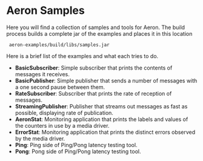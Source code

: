 # Aeron Samples

Here you will find a collection of samples and tools for Aeron. The build process builds a complete
jar of the examples and places it in this location

     aeron-examples/build/libs/samples.jar

Here is a brief list of the examples and what each tries to do.

- __BasicSubscriber__: Simple subscriber that prints the contents of messages it receives.
- __BasicPublisher__: Simple publisher that sends a number of messages with a one second pause between them.
- __RateSubscriber__: Subscriber that prints the rate of reception of messages.
- __StreamingPublisher__: Publisher that streams out messages as fast as possible, displaying rate of publication.
- __AeronStat__: Monitoring application that prints the labels and values of the counters in use by a media driver.
- __ErrorStat__: Monitoring application that prints the distinct errors observed by the media driver.
- __Ping__: Ping side of Ping/Pong latency testing tool.
- __Pong__: Pong side of Ping/Pong latency testing tool.